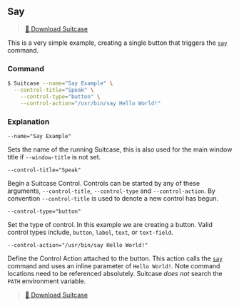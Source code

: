 ## Say

> [🧳 Download Suitcase](https://github.com/Impedimenta/Suitcase/releases)

This is a very simple example, creating a single button that triggers the [`say`](x-man-page://say) command.

### Command

```bash
$ Suitcase --name="Say Example" \
  --control-title="Speak" \
    --control-type="button" \
    --control-action="/usr/bin/say Hello World!"
```

### Explanation

    --name="Say Example"
    
Sets the name of the running Suitcase, this is also used for the main window title if `--window-title` is not set.

    --control-title="Speak"
    
Begin a Suitcase Control. Controls can be started by any of these arguments, `--control-title`, `--control-type` and `--control-action`. By convention `--control-title` is used to denote a new control has begun.

    --control-type="button"
    
Set the type of control. In this example we are creating a button. Valid control types include, `button`, `label`, `text`, or `text-field`.

    --control-action="/usr/bin/say Hello World!"
    
Define the Control Action attached to the button. This action calls the [`say`](x-man-page://say) command and uses an inline parameter of `Hello World!`. Note command locations need to be referenced absolutely. Suitcase *does not* search the `PATH` environment variable.

> [🧳 Download Suitcase](https://github.com/Impedimenta/Suitcase/releases)